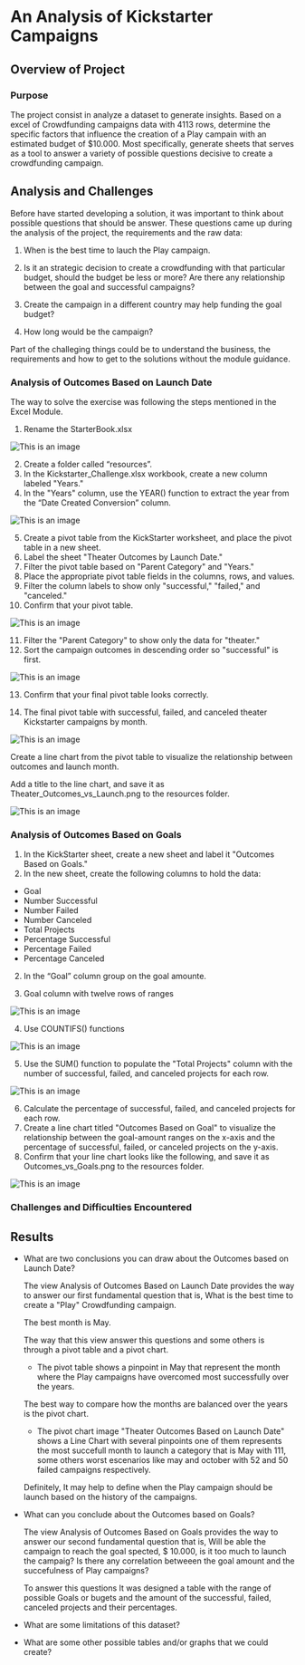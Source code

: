 # An Analysis of Kickstarter Campaigns

## Overview of Project
### Purpose

The project consist in analyze a dataset to generate insights. Based on a excel of Crowdfunding campaigns data with 4113 rows, determine the specific factors that influence the creation of a Play campain with an estimated budget of $10.000. Most specifically, generate sheets that serves as a tool to answer a variety of possible questions decisive to create a crowdfunding campaign.

## Analysis and Challenges

Before have started developing a solution, it was important to think about possible questions that should be answer. These questions came up during the analysis of the project, the requirements and the raw data:

1. When is the best time to lauch the Play campaign. 

2. Is it an strategic decision to create a crowdfunding with that particular budget, should the budget be less or more? Are there any relationship between the goal and successful campaigns? 

3. Create the campaign in a different country may help funding the goal budget?

4. How long would be the campaign?

 
Part of the challeging things could be to understand the business, the requirements and how to get to the solutions without the module guidance. 



### Analysis of Outcomes Based on Launch Date

The way to solve the exercise was following the steps mentioned in the Excel Module. 

1. Rename the StarterBook.xlsx

![This is an image](https://github.com/lindaperez/kickstarter-analysis/blob/main/Resources/renamed.png)

2. Create a folder called “resources”.
3. In the Kickstarter_Challenge.xlsx workbook, create a new column labeled "Years."
4. In the "Years" column, use the YEAR() function to extract the year from the “Date Created Conversion” column.

![This is an image](https://github.com/lindaperez/kickstarter-analysis/blob/main/Resources/yearsFormula.png)


5. Create a pivot table from the KickStarter worksheet, and place the pivot table in a new sheet.
6. Label the sheet "Theater Outcomes by Launch Date."
7. Filter the pivot table based on "Parent Category" and "Years."
8. Place the appropriate pivot table fields in the columns, rows, and values.
9. Filter the column labels to show only "successful," "failed," and "canceled."
10. Confirm that your pivot table.

![This is an image](https://github.com/lindaperez/kickstarter-analysis/blob/main/Resources/9pivotTable.png)


11. Filter the "Parent Category" to show only the data for "theater."
12. Sort the campaign outcomes in descending order so "successful" is first.

![This is an image](https://github.com/lindaperez/kickstarter-analysis/blob/main/Resources/descendingOrder.png)

13. Confirm that your final pivot table looks correctly.

14. The final pivot table with successful, failed, and canceled theater Kickstarter campaigns by month.

![This is an image](https://github.com/lindaperez/kickstarter-analysis/blob/main/Resources/pivotTable.png)

Create a line chart from the pivot table to visualize the relationship between outcomes and launch month.

Add a title to the line chart, and save it as Theater_Outcomes_vs_Launch.png to the resources folder.

![This is an image](https://github.com/lindaperez/kickstarter-analysis/blob/main/Resources/Theater_Outcomes_vs_Launch.png)




### Analysis of Outcomes Based on Goals

1. In the KickStarter sheet, create a new sheet and label it "Outcomes Based on Goals."
2. In the new sheet, create the following columns to hold the data:
- Goal
- Number Successful
- Number Failed
- Number Canceled
- Total Projects
- Percentage Successful
- Percentage Failed
- Percentage Canceled

2. In the “Goal” column group on the goal amounte.

3. Goal column with twelve rows of ranges

![This is an image](https://github.com/lindaperez/kickstarter-analysis/blob/main/Resources/1wholeView.png)


4. Use COUNTIFS() functions 

![This is an image](https://github.com/lindaperez/kickstarter-analysis/blob/main/Resources/countIf.png)

5. Use the SUM() function to populate the "Total Projects" column with the number of successful, failed, and canceled projects for each row.

![This is an image](https://github.com/lindaperez/kickstarter-analysis/blob/main/Resources/5sum.png)


6. Calculate the percentage of successful, failed, and canceled projects for each row.
7. Create a line chart titled "Outcomes Based on Goal" to visualize the relationship between the goal-amount ranges on the x-axis and the percentage of successful, failed, or canceled projects on the y-axis.
8. Confirm that your line chart looks like the following, and save it as Outcomes_vs_Goals.png to the resources folder.


![This is an image](https://github.com/lindaperez/kickstarter-analysis/blob/main/Resources/Outcomes_vs_Goals.png)



### Challenges and Difficulties Encountered

## Results

- What are two conclusions you can draw about the Outcomes based on Launch Date?


	The view Analysis of Outcomes Based on Launch Date provides the way to answer our first fundamental question that is, What is the best time to create a "Play" Crowdfunding campaign. 

	The best month is May.

	The way that this view answer this questions and some others is through a pivot table and a pivot chart. 

	* The pivot table shows a pinpoint in May that represent the month where the Play campaigns have overcomed most successfully over the years. 


	The best way to compare how the months are balanced over the years is the pivot chart.

	* The pivot chart image "Theater Outcomes Based on Launch Date" shows a Line Chart with several pinpoints one of them represents the most succefull month to launch a category that is May with 111, some others worst escenarios like may and october with 52 and 50 failed campaigns respectively.


	Definitely, It may help to define when the Play campaign should be launch based on the history of the campaigns. 



- What can you conclude about the Outcomes based on Goals?


	The view Analysis of Outcomes Based on Goals provides the way to answer our second fundamental question that is, Will be able the campaign to reach the goal spected, $ 10.000, is it too much to launch the campaig? Is there any correlation betweeen the goal amount and the succefulness of Play campaigns?

	To answer this questions It was designed a table with the range of possible Goals or bugets and the amount of the successful, failed, canceled projects and their percentages. 


- What are some limitations of this dataset?

- What are some other possible tables and/or graphs that we could create?
